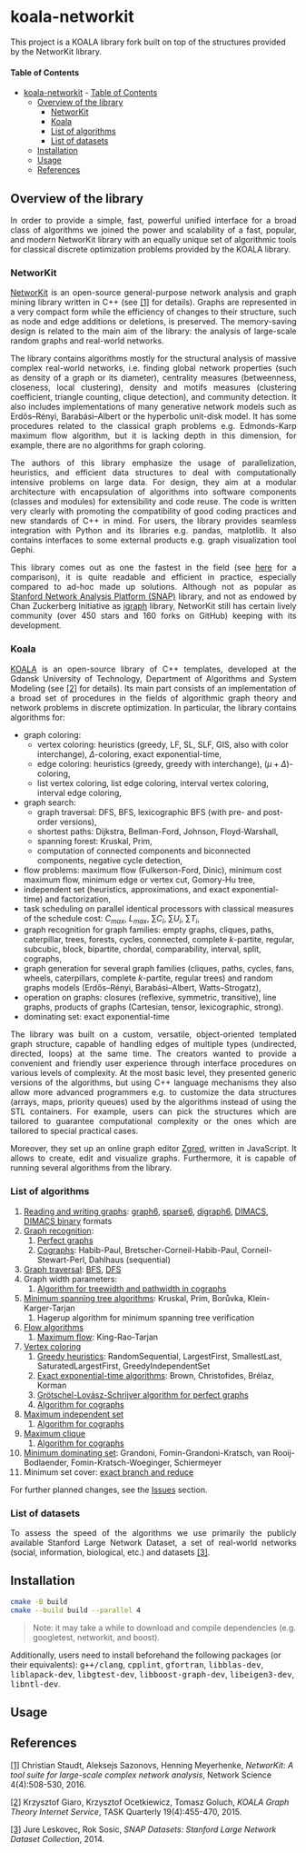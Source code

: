 # koala-networkit

This project is a KOALA library fork built on top of the structures provided by the NetworKit library.

#### Table of Contents
- [koala-networkit](#koala-networkit)
      - [Table of Contents](#table-of-contents)
  - [Overview of the library](#overview-of-the-library)
    - [NetworKit](#networkit)
    - [Koala](#koala)
    - [List of algorithms](#list-of-algorithms)
    - [List of datasets](#list-of-datasets)
  - [Installation](#installation)
  - [Usage](#usage)
  - [References](#references)

## <a name="overview"></a>Overview of the library

<p align="justify">
In order to provide a simple, fast, powerful unified interface for a broad class of algorithms we joined the power and scalability of a fast, popular, and modern NetworKit library with an equally unique set of algorithmic tools for classical discrete optimization problems provided by the KOALA library.
</p>

### <a name="networkit"></a>NetworKit

<p align="justify">
<a href="https://networkit.github.io/">NetworKit</a> is an open-source general-purpose network analysis and graph mining library written in C++ (see <a href="#first">[1]</a> for details).
Graphs are represented in a very compact form while the efficiency of changes to their structure, such as node and edge additions or deletions, is preserved.
The memory-saving design is related to the main aim of the library: the analysis of large-scale random graphs and real-world networks.
</p>

<p align="justify">
The library contains algorithms mostly for the structural analysis of massive complex real-world networks, i.e. finding global network properties (such as density of a graph or its diameter), centrality measures (betweenness, closeness, local clustering), density and motifs measures (clustering coefficient, triangle counting, clique detection), and community detection. It also includes implementations of many generative network models such as Erdős–Rényi, Barabási–Albert or the hyperbolic unit-disk model.
It has some procedures related to the classical graph problems e.g. Edmonds-Karp maximum flow algorithm, but it is lacking depth in this dimension, for example, there are no algorithms for graph coloring.
</p>

<p align="justify">
The authors of this library emphasize the usage of parallelization, heuristics, and efficient data structures to deal with computationally intensive problems on large data.
For design, they aim at a modular architecture with encapsulation of algorithms into software components (classes and modules) for extensibility and code reuse. The code is written very clearly with promoting the compatibility of good coding practices and new standards of C++ in mind.
For users, the library provides seamless integration with Python and its libraries e.g. pandas, matplotlib. It also contains interfaces to some external products e.g. graph visualization tool Gephi.

<p align="justify">
This library comes out as one the fastest in the field (see <a href="https://www.timlrx.com/blog/benchmark-of-popular-graph-network-packages-v2">here</a> for a comparison), it is quite readable and efficient in practice, especially compared to ad-hoc made up solutions.
Although not as popular as <a href="https://github.com/snap-stanford/snap">Stanford Network Analysis Platform (SNAP)</a> library, and not as endowed by Chan Zuckerberg Initiative as <a href="https://github.com/igraph/igraph">igraph</a> library, NetworKit still has certain lively community (over 450 stars and 160 forks on GitHub) keeping with its development.
</p>

### <a name="koala"></a>Koala

<p align="justify">
<a href="http://web.archive.org/web/20200721235426/http://koala.os.niwa.gda.pl/api/description.html">KOALA</a> is an open-source library of C++ templates, developed at the Gdansk University of Technology, Department of Algorithms and System Modeling (see <a href="#second">[2]</a> for details).
Its main part consists of an implementation of a broad set of procedures in the fields of algorithmic graph theory and network problems in discrete optimization. In particular, the library contains algorithms for:
</p>

- graph coloring:
  - vertex coloring: heuristics (greedy, LF, SL, SLF, GIS, also with color interchange), $\Delta$-coloring, exact exponential-time,
  - edge coloring: heuristics (greedy, greedy with interchange), $(\mu + \Delta)$-coloring,
  - list vertex coloring, list edge coloring, interval vertex coloring, interval edge coloring,
- graph search:
  - graph traversal: DFS, BFS, lexicographic BFS (with pre- and post-order versions),
  - shortest paths: Dijkstra, Bellman-Ford, Johnson, Floyd-Warshall,
  - spanning forest: Kruskal, Prim,
  - computation of connected components and biconnected components, negative cycle detection,
- flow problems: maximum flow (Fulkerson-Ford, Dinic), minimum cost maximum flow, minimum edge or vertex cut, Gomory-Hu tree,
- independent set (heuristics, approximations, and exact exponential-time) and factorization,
- task scheduling on parallel identical processors with classical measures of the schedule cost: $C_{max}$, $L_{max}$, $\sum C_i$, $\sum U_i$, $\sum T_i$,
- graph recognition for graph families: empty graphs, cliques, paths, caterpillar, trees, forests, cycles, connected, complete $k$-partite, regular, subcubic, block, bipartite, chordal, comparability, interval, split, cographs,
- graph generation for several graph families (cliques, paths, cycles, fans, wheels, caterpillars, complete $k$-partite, regular trees) and random graphs models (Erdős–Rényi, Barabási–Albert, Watts–Strogatz),
- operation on graphs: closures (reflexive, symmetric, transitive), line graphs, products of graphs (Cartesian, tensor, lexicographic, strong).
- dominating set: exact exponential-time

<p align="justify">
The library was built on a custom, versatile, object-oriented templated graph structure, capable of handling edges of multiple types (undirected, directed, loops) at the same time.
The creators wanted to provide a convenient and friendly user experience through interface procedures on various levels of complexity.
At the most basic level, they presented generic versions of the algorithms, but using C++ language mechanisms they also allow more advanced programmers e.g. to customize the data structures (arrays, maps, priority queues) used by the algorithms instead of using the STL containers. For example, users can pick the structures which are tailored to guarantee computational complexity or the ones which are tailored to special practical cases.
</p>

<p align="justify">
Moreover, they set up an online graph editor <a href="https://stos.eti.pg.gda.pl/~kmocet/zgred/1.1.22/zgred.html">Zgred</a>, written in JavaScript. It allows to create, edit and visualize graphs. Furthermore, it is capable of running several algorithms from the library.
</p>

### <a name="algorithms"></a>List of algorithms

1. [Reading and writing graphs](https://github.com/krzysztof-turowski/koala-networkit/tree/master/include/io): [graph6](https://users.cecs.anu.edu.au/~bdm/data/formats.html), [sparse6](https://users.cecs.anu.edu.au/~bdm/data/formats.html), [digraph6](https://users.cecs.anu.edu.au/~bdm/data/formats.html), [DIMACS](http://prolland.free.fr/works/research/dsat/dimacs.html), [DIMACS binary](https://mat.tepper.cmu.edu/COLOR/format/README.binformat) formats
1. [Graph recognition](https://github.com/krzysztof-turowski/koala-networkit/tree/master/include/recognition/):
    1. [Perfect graphs](https://github.com/krzysztof-turowski/koala-networkit/tree/master/include/recognition/PerfectGraphRecognition.hpp)
    1. [Cographs](https://github.com/krzysztof-turowski/koala-networkit/tree/master/include/recognition/CographRecognition.hpp): Habib-Paul, Bretscher-Corneil-Habib-Paul, Corneil-Stewart-Perl, Dahlhaus (sequential)
1. [Graph traversal](https://github.com/krzysztof-turowski/koala-networkit/tree/master/include/traversal/): [BFS](https://github.com/krzysztof-turowski/koala-networkit/tree/master/include/traversal/BFS.hpp), [DFS](https://github.com/krzysztof-turowski/koala-networkit/tree/master/include/traversal/DFS.hpp)
1. Graph width parameters:
    1. [Algorithm for treewidth and pathwidth in cographs](https://github.com/krzysztof-turowski/koala-networkit/tree/master/include/pathwidth/CographPathwidth.hpp)
1. [Minimum spanning tree algorithms](https://github.com/krzysztof-turowski/koala-networkit/tree/master/include/mst/): Kruskal, Prim, Borůvka, Klein-Karger-Tarjan
    1. Hagerup algorithm for minimum spanning tree verification
1. [Flow algorithms](https://github.com/krzysztof-turowski/koala-networkit/tree/master/include/flow/)
    1. [Maximum flow](https://github.com/krzysztof-turowski/koala-networkit/tree/master/include/flow/MaximumFlow.hpp): King-Rao-Tarjan
1. [Vertex coloring](https://github.com/krzysztof-turowski/koala-networkit/tree/master/include/coloring/)
    1. [Greedy heuristics](https://github.com/krzysztof-turowski/koala-networkit/tree/master/include/coloring/GreedyVertexColoring.hpp): RandomSequential, LargestFirst, SmallestLast, SaturatedLargestFirst, GreedyIndependentSet
    1. [Exact exponential-time algorithms](https://github.com/krzysztof-turowski/koala-networkit/blob/master/include/coloring/ExactVertexColoring.hpp): Brown, Christofides, Brélaz, Korman
    1. [Grötschel-Lovász-Schrijver algorithm for perfect graphs](https://github.com/krzysztof-turowski/koala-networkit/tree/master/include/coloring/PerfectGraphVertexColoring.hpp)
    1. [Algorithm for cographs](https://github.com/krzysztof-turowski/koala-networkit/tree/master/include/coloring/CographVertexColoring.hpp)
1. [Maximum independent set](https://github.com/krzysztof-turowski/koala-networkit/tree/master/include/independent_set/)
    1. [Algorithm for cographs](https://github.com/krzysztof-turowski/koala-networkit/tree/master/include/independent_set/CographIndependentSet.hpp)
1. [Maximum clique](https://github.com/krzysztof-turowski/koala-networkit/tree/master/include/clique/)
    1. [Algorithm for cographs](https://github.com/krzysztof-turowski/koala-networkit/tree/master/include/clique/CographClique.hpp)
1. [Minimum dominating set](https://github.com/krzysztof-turowski/koala-networkit/tree/master/include/dominating_set/): Grandoni, Fomin-Grandoni-Kratsch, van Rooij-Bodlaender, Fomin-Kratsch-Woeginger, Schiermeyer
1. Minimum set cover: [exact branch and reduce](https://github.com/krzysztof-turowski/koala-networkit/blob/master/include/set_cover/BranchAndReduceSetCover.hpp)

For further planned changes, see the [Issues](https://github.com/krzysztof-turowski/koala-networkit/issues/) section.

### <a name="datasets"></a>List of datasets

<p align="justify">
To assess the speed of the algorithms we use primarily the publicly available Stanford Large Network Dataset, a set of real-world networks (social, information, biological, etc.) and datasets <a href="#third">[3]</a>.
</p>

## <a name="installation"></a>Installation

```bash
cmake -B build
cmake --build build --parallel 4
```
> Note: it may take a while to download and compile dependencies (e.g. googletest, networkit, and boost).

Additionally, users need to install beforehand the following packages (or their equivalents): <tt>g++/clang</tt>, <tt>cpplint</tt>, <tt>gfortran</tt>, <tt>libblas-dev</tt>, <tt>liblapack-dev</tt>, <tt>libgtest-dev</tt>, <tt>libboost-graph-dev</tt>, <tt>libeigen3-dev</tt>, <tt>libntl-dev</tt>.

## <a name="usage"></a>Usage

## <a name="references"></a>References

[[1]](https://www.cambridge.org/core/journals/network-science/article/networkit-a-tool-suite-for-largescale-complex-network-analysis/03DB673D73EDC84C0A143864FFA17831)<a name="first"></a> Christian Staudt, Aleksejs Sazonovs, Henning Meyerhenke, <i>NetworKit: A tool suite for large-scale complex network analysis</i>, Network Science 4(4):508-530, 2016.

[[2]](https://task.gda.pl/files/quart/TQ2015/04/tq419r-c.pdf)<a name="second"></a> Krzysztof Giaro, Krzysztof Ocetkiewicz, Tomasz Goluch, <i>KOALA Graph Theory Internet Service</i>, TASK Quarterly 19(4):455-470, 2015.

[[3]](http://snap.stanford.edu/data)<a name="third"></a> Jure Leskovec, Rok Sosic, <i>SNAP Datasets: Stanford Large Network Dataset Collection</i>, 2014.
